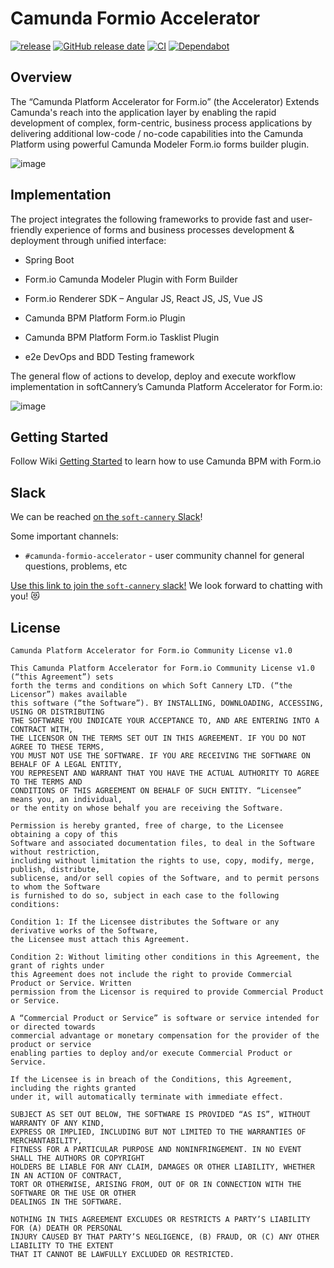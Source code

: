 # Camunda Formio Accelerator

[![release](https://img.shields.io/github/release/softcannery/camunda-formio-accelerator.svg)](https://github.com/softcannery/camunda-formio-accelerator/releases/latest)
[![GitHub release date](https://img.shields.io/github/release-date/softcannery/camunda-formio-accelerator.svg)](https://github.com/softcannery/camunda-formio-accelerator/releases)
[![CI](https://github.com/softcannery/camunda-formio-accelerator/actions/workflows/build-test-and-publish.yaml/badge.svg?branch=master)](https://github.com/softcannery/camunda-formio-accelerator/actions/workflows/build-test-and-publish.yaml)
[![Dependabot](https://badgen.net/badge/Dependabot/enabled/green?icon=dependabot)](https://dependabot.com/)

## Overview

The “Camunda Platform Accelerator for Form.io” (the Accelerator) Extends Camunda's reach into the application layer by enabling the rapid development of complex, form-centric, business process applications by delivering additional low-code / no-code capabilities into the Camunda Platform using powerful Camunda Modeler Form.io forms builder plugin.

![image](https://github.com/softcannery/camunda-formio-accelerator/assets/20428629/3d982068-d9a5-4e30-8680-c4083d19f140)

## Implementation

The project integrates the following frameworks to provide fast and user-friendly experience of forms and business processes development & deployment through unified interface:

- Spring Boot

- Form.io Camunda Modeler Plugin with Form Builder

- Form.io Renderer SDK – Angular JS, React JS, JS, Vue JS

- Camunda BPM Platform Form.io Plugin

- Camunda BPM Platform Form.io Tasklist Plugin

- e2e DevOps and BDD Testing framework

The general flow of actions to develop, deploy and execute workflow implementation in softCannery’s Camunda Platform Accelerator for Form.io:

​![image](https://github.com/softcannery/camunda-formio-accelerator/assets/20428629/9499081b-d9ea-414b-88ad-8521ca70e7a3)

## Getting Started

Follow Wiki [Getting Started](https://github.com/softcannery/camunda-formio-accelerator/wiki/Getting-Started) to learn how to use Camunda BPM with Form.io

## Slack

We can be reached [on the `soft-cannery` Slack](https://soft-cannery.slack.com/)!

Some important channels:

* `#camunda-formio-accelerator` - user community channel for general questions, problems, etc

[Use this link to join the `soft-cannery` slack!](https://join.slack.com/t/soft-cannery/shared_invite/zt-1zx0px9lf-6a5IsxJO5U~OyR9qklEWBg) We look forward to chatting with you! 😻

## License

```
Camunda Platform Accelerator for Form.io Community License v1.0

This Camunda Platform Accelerator for Form.io Community License v1.0 (“this Agreement”) sets 
forth the terms and conditions on which Soft Cannery LTD. (“the Licensor”) makes available
this software (“the Software”). BY INSTALLING, DOWNLOADING, ACCESSING, USING OR DISTRIBUTING
THE SOFTWARE YOU INDICATE YOUR ACCEPTANCE TO, AND ARE ENTERING INTO A CONTRACT WITH, 
THE LICENSOR ON THE TERMS SET OUT IN THIS AGREEMENT. IF YOU DO NOT AGREE TO THESE TERMS, 
YOU MUST NOT USE THE SOFTWARE. IF YOU ARE RECEIVING THE SOFTWARE ON BEHALF OF A LEGAL ENTITY, 
YOU REPRESENT AND WARRANT THAT YOU HAVE THE ACTUAL AUTHORITY TO AGREE TO THE TERMS AND 
CONDITIONS OF THIS AGREEMENT ON BEHALF OF SUCH ENTITY. “Licensee” means you, an individual, 
or the entity on whose behalf you are receiving the Software.

Permission is hereby granted, free of charge, to the Licensee obtaining a copy of this 
Software and associated documentation files, to deal in the Software without restriction, 
including without limitation the rights to use, copy, modify, merge, publish, distribute, 
sublicense, and/or sell copies of the Software, and to permit persons to whom the Software 
is furnished to do so, subject in each case to the following conditions:

Condition 1: If the Licensee distributes the Software or any derivative works of the Software,
the Licensee must attach this Agreement.

Condition 2: Without limiting other conditions in this Agreement, the grant of rights under
this Agreement does not include the right to provide Commercial Product or Service. Written
permission from the Licensor is required to provide Commercial Product or Service.

A “Commercial Product or Service” is software or service intended for or directed towards 
commercial advantage or monetary compensation for the provider of the product or service 
enabling parties to deploy and/or execute Commercial Product or Service.

If the Licensee is in breach of the Conditions, this Agreement, including the rights granted 
under it, will automatically terminate with immediate effect.

SUBJECT AS SET OUT BELOW, THE SOFTWARE IS PROVIDED “AS IS”, WITHOUT WARRANTY OF ANY KIND, 
EXPRESS OR IMPLIED, INCLUDING BUT NOT LIMITED TO THE WARRANTIES OF MERCHANTABILITY, 
FITNESS FOR A PARTICULAR PURPOSE AND NONINFRINGEMENT. IN NO EVENT SHALL THE AUTHORS OR COPYRIGHT
HOLDERS BE LIABLE FOR ANY CLAIM, DAMAGES OR OTHER LIABILITY, WHETHER IN AN ACTION OF CONTRACT, 
TORT OR OTHERWISE, ARISING FROM, OUT OF OR IN CONNECTION WITH THE SOFTWARE OR THE USE OR OTHER 
DEALINGS IN THE SOFTWARE.

NOTHING IN THIS AGREEMENT EXCLUDES OR RESTRICTS A PARTY’S LIABILITY FOR (A) DEATH OR PERSONAL 
INJURY CAUSED BY THAT PARTY’S NEGLIGENCE, (B) FRAUD, OR (C) ANY OTHER LIABILITY TO THE EXTENT 
THAT IT CANNOT BE LAWFULLY EXCLUDED OR RESTRICTED.
```

